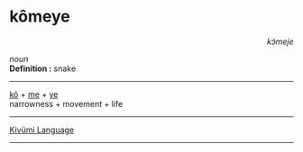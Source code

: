 
# kômeye

<div align="right"><i>kɔ̃meje</i></div>

*noun*  
**Definition :** snake  

---

[kô](kô.md) + [me](me.md) + [ye](ye.md)  
narrowness + movement + life  

---

[Kivümi Language](../README.md)

---

